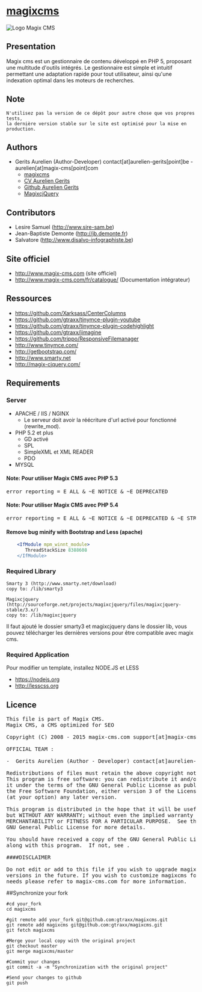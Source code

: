 [magixcms](http://www.magix-cms.com/)
===================================================

![Logo Magix CMS](http://www.magix-cms.com/skin/magixcms/img/logo-magix_cms.png "Logo Magix CMS")

Presentation
------------

Magix cms est un gestionnaire de contenu développé en PHP 5,
proposant une multitude d'outils intégrés.
Le gestionnaire est simple et intuitif permettant une adaptation rapide pour tout utilisateur,
ainsi qu'une indexation optimal dans les moteurs de recherches.

## Note
    N'utilisez pas la version de ce dépôt pour autre chose que vos propres tests,
    la dernière version stable sur le site est optimisé pour la mise en production.


Authors
-------

 * Gerits Aurelien (Author-Developer) contact[at]aurelien-gerits[point]be - aurelien[at]magix-cms[point]com
    * [magixcms](http://www.magix-cms.com)
    * [CV Aurelien Gerits](http://www.aurelien-gerits.be)
    * [Github Aurelien Gerits](https://github.com/gtraxx/)
    * [MagixcjQuery](http://www.magix-cjquery.com)

## Contributors

 * Lesire Samuel (http://www.sire-sam.be)
 * Jean-Baptiste Demonte (http://jb.demonte.fr)
 * Salvatore (http://www.disalvo-infographiste.be)
 
Site officiel
-----

 * http://www.magix-cms.com (site officiel)
 * http://www.magix-cms.com/fr/catalogue/ (Documentation intégrateur)

Ressources
-----
 * https://github.com/Xarksass/CenterColumns
 * https://github.com/gtraxx/tinymce-plugin-youtube
 * https://github.com/gtraxx/tinymce-plugin-codehighlight
 * https://github.com/gtraxx/jimagine
 * https://github.com/trippo/ResponsiveFilemanager
 * http://www.tinymce.com/
 * http://getbootstrap.com/
 * http://www.smarty.net
 * http://magix-cjquery.com/

Requirements
------------

### Server
 * APACHE / IIS / NGINX
     * Le serveur doit avoir la réécriture d'url activé pour fonctionné (rewrite_mod).
 * PHP 5.2 et plus
     * GD activé
     * SPL
     * SimpleXML et XML READER
     * PDO
 * MYSQL
#### Note: Pour utiliser Magix CMS avec PHP 5.3
<pre>
error_reporting = E_ALL & ~E_NOTICE & ~E_DEPRECATED
</pre>
#### Note: Pour utiliser Magix CMS avec PHP 5.4
<pre>
error_reporting = E_ALL & ~E_NOTICE & ~E_DEPRECATED & ~E_STRICT
</pre>

#### Remove bug minify with Bootstrap and Less (apache)
```apache
    <IfModule mpm_winnt_module>
       ThreadStackSize 8388608
    </IfModule>
```
### Required Library

    Smarty 3 (http://www.smarty.net/download)
    copy to: /lib/smarty3

    Magixcjquery (http://sourceforge.net/projects/magixcjquery/files/magixcjquery-stable/3.x/)
    copy to: /lib/magixcjquery

Il faut ajouté le dossier smarty3 et magixcjquery dans le dossier lib,
vous pouvez télécharger les dernières versions pour être compatible avec magix cms.

### Required Application

Pour modifier un template, installez NODE.JS et LESS

 * https://nodejs.org
 * http://lesscss.org


Licence
------------

<pre>
This file is part of Magix CMS.
Magix CMS, a CMS optimized for SEO

Copyright (C) 2008 - 2015 magix-cms.com support[at]magix-cms[point]com

OFFICIAL TEAM :

-  Gerits Aurelien (Author - Developer) contact[at]aurelien-gerits[point]be - aurelien[at]magix-cms[point]com

Redistributions of files must retain the above copyright notice.
This program is free software: you can redistribute it and/or modify
it under the terms of the GNU General Public License as published by
the Free Software Foundation, either version 3 of the License, or
(at your option) any later version.

This program is distributed in the hope that it will be useful,
but WITHOUT ANY WARRANTY; without even the implied warranty of
MERCHANTABILITY or FITNESS FOR A PARTICULAR PURPOSE.  See the
GNU General Public License for more details.

You should have received a copy of the GNU General Public License
along with this program.  If not, see <http://www.gnu.org/licenses/>.

####DISCLAIMER

Do not edit or add to this file if you wish to upgrade magixcms to newer
versions in the future. If you wish to customize magixcms for your
needs please refer to magix-cms.com for more information.
</pre>

##Synchronize your fork
    
    #cd your_fork
    cd magixcms

    #git remote add your_fork git@github.com:gtraxx/magixcms.git
    git remote add magixcms git@github.com:gtraxx/magixcms.git
    git fetch magixcms

    #Merge your local copy with the original project
    git checkout master
    git merge magixcms/master

    #Commit your changes
    git commit -a -m "Synchronization with the original project"

    #Send your changes to github
    git push
